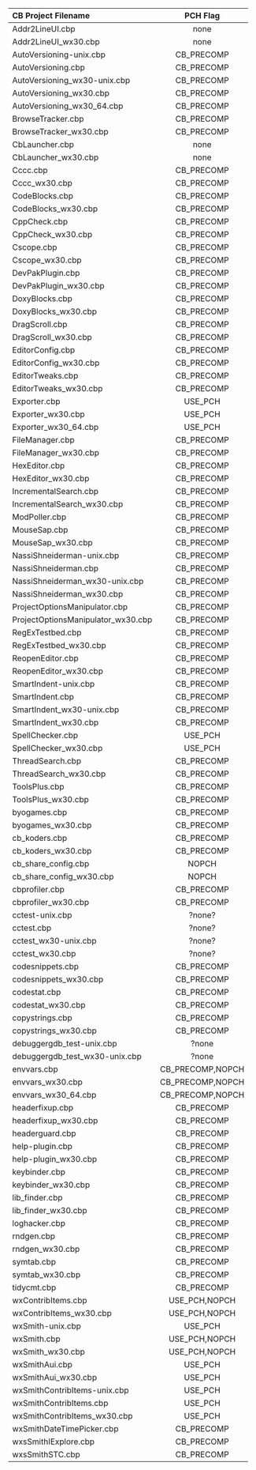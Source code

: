 | CB Project Filename                   | PCH Flag |
|:--------------------------------------|:--------:|
|Addr2LineUI.cbp                        |none|
|Addr2LineUI_wx30.cbp                   |none|
|AutoVersioning-unix.cbp                |CB_PRECOMP|
|AutoVersioning.cbp                     |CB_PRECOMP|
|AutoVersioning_wx30-unix.cbp           |CB_PRECOMP|
|AutoVersioning_wx30.cbp                |CB_PRECOMP|
|AutoVersioning_wx30_64.cbp             |CB_PRECOMP|
|BrowseTracker.cbp                      |CB_PRECOMP|
|BrowseTracker_wx30.cbp                 |CB_PRECOMP|
|CbLauncher.cbp                         |none|
|CbLauncher_wx30.cbp                    |none|
|Cccc.cbp                               |CB_PRECOMP|
|Cccc_wx30.cbp                          |CB_PRECOMP|
|CodeBlocks.cbp                         |CB_PRECOMP|
|CodeBlocks_wx30.cbp                    |CB_PRECOMP|
|CppCheck.cbp                           |CB_PRECOMP|
|CppCheck_wx30.cbp                      |CB_PRECOMP|
|Cscope.cbp                             |CB_PRECOMP|
|Cscope_wx30.cbp                        |CB_PRECOMP|
|DevPakPlugin.cbp                       |CB_PRECOMP|
|DevPakPlugin_wx30.cbp                  |CB_PRECOMP|
|DoxyBlocks.cbp                         |CB_PRECOMP|
|DoxyBlocks_wx30.cbp                    |CB_PRECOMP|
|DragScroll.cbp                         |CB_PRECOMP|
|DragScroll_wx30.cbp                    |CB_PRECOMP|
|EditorConfig.cbp                       |CB_PRECOMP|
|EditorConfig_wx30.cbp                  |CB_PRECOMP|
|EditorTweaks.cbp                       |CB_PRECOMP|
|EditorTweaks_wx30.cbp                  |CB_PRECOMP|
|Exporter.cbp                           |USE_PCH|
|Exporter_wx30.cbp                      |USE_PCH|
|Exporter_wx30_64.cbp                   |USE_PCH|
|FileManager.cbp                        |CB_PRECOMP|
|FileManager_wx30.cbp                   |CB_PRECOMP|
|HexEditor.cbp                          |CB_PRECOMP|
|HexEditor_wx30.cbp                     |CB_PRECOMP|
|IncrementalSearch.cbp                  |CB_PRECOMP|
|IncrementalSearch_wx30.cbp             |CB_PRECOMP|
|ModPoller.cbp                          |CB_PRECOMP|
|MouseSap.cbp                           |CB_PRECOMP|
|MouseSap_wx30.cbp                      |CB_PRECOMP|
|NassiShneiderman-unix.cbp              |CB_PRECOMP|
|NassiShneiderman.cbp                   |CB_PRECOMP|
|NassiShneiderman_wx30-unix.cbp         |CB_PRECOMP|
|NassiShneiderman_wx30.cbp              |CB_PRECOMP|
|ProjectOptionsManipulator.cbp          |CB_PRECOMP|
|ProjectOptionsManipulator_wx30.cbp     |CB_PRECOMP|
|RegExTestbed.cbp                       |CB_PRECOMP|
|RegExTestbed_wx30.cbp                  |CB_PRECOMP|
|ReopenEditor.cbp                       |CB_PRECOMP|
|ReopenEditor_wx30.cbp                  |CB_PRECOMP|
|SmartIndent-unix.cbp                   |CB_PRECOMP|
|SmartIndent.cbp                        |CB_PRECOMP|
|SmartIndent_wx30-unix.cbp              |CB_PRECOMP|
|SmartIndent_wx30.cbp                   |CB_PRECOMP|
|SpellChecker.cbp                       |USE_PCH|
|SpellChecker_wx30.cbp                  |USE_PCH|
|ThreadSearch.cbp                       |CB_PRECOMP|
|ThreadSearch_wx30.cbp                  |CB_PRECOMP|
|ToolsPlus.cbp                          |CB_PRECOMP|
|ToolsPlus_wx30.cbp                     |CB_PRECOMP|
|byogames.cbp                           |CB_PRECOMP|
|byogames_wx30.cbp                      |CB_PRECOMP|
|cb_koders.cbp                          |CB_PRECOMP|
|cb_koders_wx30.cbp                     |CB_PRECOMP|
|cb_share_config.cbp                    |NOPCH|
|cb_share_config_wx30.cbp               |NOPCH|
|cbprofiler.cbp                         |CB_PRECOMP|
|cbprofiler_wx30.cbp                    |CB_PRECOMP|
|cctest-unix.cbp                        |?none?|
|cctest.cbp                             |?none?|
|cctest_wx30-unix.cbp                   |?none?|
|cctest_wx30.cbp                        |?none?|
|codesnippets.cbp                       |CB_PRECOMP|
|codesnippets_wx30.cbp                  |CB_PRECOMP|
|codestat.cbp                           |CB_PRECOMP|
|codestat_wx30.cbp                      |CB_PRECOMP|
|copystrings.cbp                        |CB_PRECOMP|
|copystrings_wx30.cbp                   |CB_PRECOMP|
|debuggergdb_test-unix.cbp              |?none|
|debuggergdb_test_wx30-unix.cbp         |?none|
|envvars.cbp                            |CB_PRECOMP,NOPCH|
|envvars_wx30.cbp                       |CB_PRECOMP,NOPCH|
|envvars_wx30_64.cbp                    |CB_PRECOMP,NOPCH|
|headerfixup.cbp                        |CB_PRECOMP|
|headerfixup_wx30.cbp                   |CB_PRECOMP|
|headerguard.cbp                        |CB_PRECOMP|
|help-plugin.cbp                        |CB_PRECOMP|
|help-plugin_wx30.cbp                   |CB_PRECOMP|
|keybinder.cbp                          |CB_PRECOMP|
|keybinder_wx30.cbp                     |CB_PRECOMP|
|lib_finder.cbp                         |CB_PRECOMP|
|lib_finder_wx30.cbp                    |CB_PRECOMP|
|loghacker.cbp                          |CB_PRECOMP|
|rndgen.cbp                             |CB_PRECOMP|
|rndgen_wx30.cbp                        |CB_PRECOMP|
|symtab.cbp                             |CB_PRECOMP|
|symtab_wx30.cbp                        |CB_PRECOMP|
|tidycmt.cbp                            |CB_PRECOMP|
|wxContribItems.cbp                     |USE_PCH,NOPCH|
|wxContribItems_wx30.cbp                |USE_PCH,NOPCH|
|wxSmith-unix.cbp                       |USE_PCH|
|wxSmith.cbp                            |USE_PCH,NOPCH|
|wxSmith_wx30.cbp                       |USE_PCH,NOPCH|
|wxSmithAui.cbp                         |USE_PCH|
|wxSmithAui_wx30.cbp                    |USE_PCH|
|wxSmithContribItems-unix.cbp           |USE_PCH|
|wxSmithContribItems.cbp                |USE_PCH|
|wxSmithContribItems_wx30.cbp           |USE_PCH|
|wxSmithDateTimePicker.cbp              |CB_PRECOMP|
|wxsSmithIExplore.cbp                   |CB_PRECOMP|
|wxsSmithSTC.cbp                        |CB_PRECOMP|
